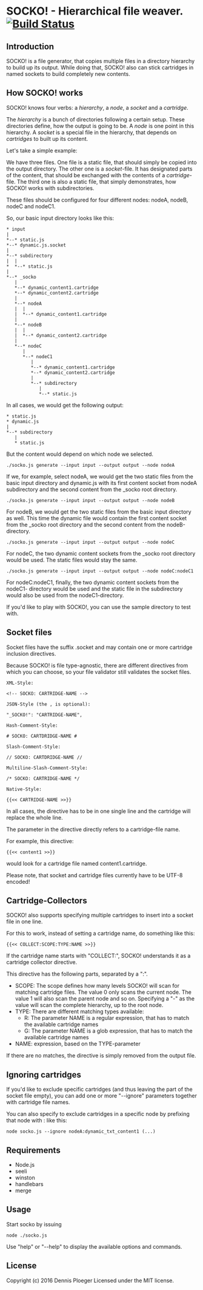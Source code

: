 # SOCKO! - Hierarchical file weaver. [![Build Status](https://secure.travis-ci.org/dploeger/regexp-inverse.png?branch=master)](http://travis-ci.org/dploeger/regexp-inverse)

## Introduction

SOCKO! is a file generator, that copies multiple files in a directory 
hierarchy to build up its output. While doing that, SOCKO! also can stick
cartridges in named sockets to build completely new contents.

## How SOCKO! works

SOCKO! knows four verbs: a _hierarchy_, a _node_, a _socket_ and a _cartridge_.

The _hierarchy_ is a bunch of directories following a certain setup. These
directories define, how the output is going to be. A _node_ is one point
in this hierarchy. A _socket_ is a special file in the hierarchy, that depends
on _cartridges_ to built up its content.

Let's take a simple example:

We have three files. One file is a static file, that should simply be copied 
into the output directory. The other one is a _socket_-file. It has designated
 parts of the content, that should be exchanged with the contents of a
_cartridge_-file. The third one is also a static file, that simply
demonstrates, how SOCKO! works with subdirectories.

These files should be configured for four different nodes: nodeA, nodeB, nodeC 
and nodeC1.
  
So, our basic input directory looks like this:

    * input
    |
    *--* static.js
    *--* dynamic.js.socket
    |
    *--* subdirectory
    |  |
    *  *--* static.js
    |
    *--* _socko
       |
       *--* dynamic_content1.cartridge
       *--* dynamic_content2.cartridge
       |
       *--* nodeA
       |  |
       |  *--* dynamic_content1.cartridge
       |  
       *--* nodeB
       |  |
       |  *--* dynamic_content2.cartridge
       |
       *--* nodeC
          |
          *--* nodeC1
             |
             *--* dynamic_content1.cartridge
             *--* dynamic_content2.cartridge
             |
             *--* subdirectory
                |
                *--* static.js
             
In all cases, we would get the following output:

    * static.js
    * dynamic.js
    |
    *--* subdirectory
       |
       * static.js
       
But the content would depend on which node we selected.

    ./socko.js generate --input input --output output --node nodeA

If we, for example, select nodeA, we would get the two static files from the 
basic input directory and dynamic.js with its first content socket from nodeA
subdirectory and the second content from the _socko root directory.

    ./socko.js generate --input input --output output --node nodeB

For nodeB, we would get the two static files from the basic input directory as
well. This time the dynamic file would contain the first content socket from
the _socko root directory and the second content from the nodeB-directory.

    ./socko.js generate --input input --output output --node nodeC

For nodeC, the two dynamic content sockets from the _socko root directory 
would be used. The static files would stay the same.

    ./socko.js generate --input input --output output --node nodeC:nodeC1

For nodeC:nodeC1, finally, the two dynamic content sockets from the nodeC1-
 directory would be used and the static file in the subdirectory would also
 be used from the nodeC1-directory.
 
If you'd like to play with SOCKO!, you can use the sample directory to test 
with.
 
## Socket files

Socket files have the suffix .socket and may contain one or more cartridge
inclusion directives.

Because SOCKO! is file type-agnostic, there are different directives from
which you can choose, so your file validator still validates the socket files.

    XML-Style:
    
    <!-- SOCKO: CARTRIDGE-NAME -->
    
    JSON-Style (the , is optional):
    
    "_SOCKO!": "CARTRIDGE-NAME",
    
    Hash-Comment-Style:
    
    # SOCKO: CARTDRIDGE-NAME #
    
    Slash-Comment-Style:
    
    // SOCKO: CARTDRIDGE-NAME //
    
    Multiline-Slash-Comment-Style:
    
    /* SOCKO: CARTRIDGE-NAME */
    
    Native-Style:
    
    {{<< CARTRIDGE-NAME >>}}
    
In all cases, the directive has to be in one single line and the cartridge will
replace the whole line.

The parameter in the directive directly refers to a cartridge-file name.
 
For example, this directive:

    {{<< content1 >>}}

would look for a cartridge file named content1.cartridge.

Please note, that socket and cartridge files currently have to be UTF-8 encoded!

## Cartridge-Collectors

SOCKO! also supports specifying multiple cartridges to insert into a socket 
file in one line.

For this to work, instead of setting a cartridge name, do something like this:

    {{<< COLLECT:SCOPE:TYPE:NAME >>}}

If the cartridge name starts with "COLLECT:", SOCKO! understands it as a 
cartridge collector directive.

This directive has the following parts, separated by a ":".

* SCOPE: The scope defines how many levels SOCKO! will scan for matching 
  cartridge files. The value 0 only scans the current node. 
  The value 1 will also scan the parent node and so on.
  Specifying a "-" as the value will scan the complete hierarchy, up to the 
  root node.
* TYPE: There are different matching types available:
    * R: The parameter NAME is a regular expression, that has to match the 
      available cartridge names
    * G: The parameter NAME is a glob expression, that has to match the 
      available cartridge names
* NAME: expression, based on the TYPE-parameter
 
If there are no matches, the directive is simply removed from the output file.

## Ignoring cartridges

If you'd like to exclude specific cartridges (and thus leaving the part of 
the socket file empty), you can add one or more "--ignore" parameters 
together with cartridge file names.

You can also specify to exclude cartridges in a specific node by prefixing 
that node with <NODENAME>: like this:

    node socko.js --ignore nodeA:dynamic_txt_content1 (...)

## Requirements

* Node.js
* seeli
* winston
* handlebars
* merge

## Usage

Start socko by issuing

    node ./socko.js

Use "help" or "--help" to display the available options and commands.

## License

Copyright (c) 2016 Dennis Ploeger
Licensed under the MIT license.
